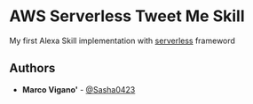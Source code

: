 <!--
title: AWS Serverless Tweet Me Skill example in NodeJS
description: My first Alexa Skill
layout: Doc
## Authors
Marco Vigan?
-->
# AWS Serverless Tweet Me Skill
My first Alexa Skill implementation with [serverless](http://serverless.com/) frameword
## Authors
* **Marco Vigano'** - [@Sasha0423](https://twitter.com/Sasha0423)